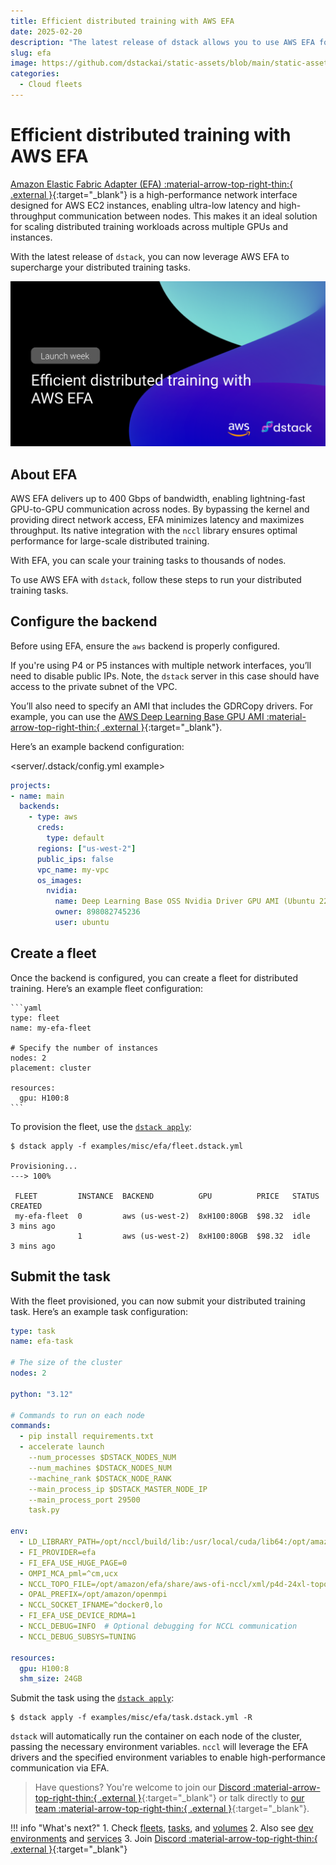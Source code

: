 ```yaml
---
title: Efficient distributed training with AWS EFA
date: 2025-02-20
description: "The latest release of dstack allows you to use AWS EFA for your distributed training tasks."  
slug: efa
image: https://github.com/dstackai/static-assets/blob/main/static-assets/images/distributed-training-with-aws-efa-v2.png?raw=true
categories:
  - Cloud fleets
---
```


# Efficient distributed training with AWS EFA

[Amazon Elastic Fabric Adapter (EFA) :material-arrow-top-right-thin:{ .external }](https://aws.amazon.com/hpc/efa/){:target="_blank"} is a high-performance network interface designed for AWS EC2 instances, enabling
ultra-low latency and high-throughput communication between nodes. This makes it an ideal solution for scaling
distributed training workloads across multiple GPUs and instances.

With the latest release of `dstack`, you can now leverage AWS EFA to supercharge your distributed training tasks.

<img src="https://github.com/dstackai/static-assets/blob/main/static-assets/images/distributed-training-with-aws-efa-v2.png?raw=true" width="630"/>

<!-- more -->

## About EFA

AWS EFA delivers up to 400 Gbps of bandwidth, enabling lightning-fast GPU-to-GPU communication across nodes. By
bypassing the kernel and providing direct network access, EFA minimizes latency and maximizes throughput. Its native
integration with the `nccl` library ensures optimal performance for large-scale distributed training.

With EFA, you can scale your training tasks to thousands of nodes.

To use AWS EFA with `dstack`, follow these steps to run your distributed training tasks.

## Configure the backend

Before using EFA, ensure the `aws` backend is properly configured.

If you're using P4 or P5 instances with multiple
network interfaces, you’ll need to disable public IPs. Note, the `dstack`
server in this case should have access to the private subnet of the VPC.

You’ll also need to specify an AMI that includes the GDRCopy drivers. For example, you can use the 
[AWS Deep Learning Base GPU AMI :material-arrow-top-right-thin:{ .external }](https://aws.amazon.com/releasenotes/aws-deep-learning-base-gpu-ami-ubuntu-22-04/){:target="_blank"}.

Here’s an example backend configuration:

<server/.dstack/config.yml example>

<div editor-title="~/.dstack/server/config.yml">

```yaml
projects:
- name: main
  backends:
    - type: aws
      creds:
        type: default
      regions: ["us-west-2"]
      public_ips: false
      vpc_name: my-vpc
      os_images:
        nvidia:
          name: Deep Learning Base OSS Nvidia Driver GPU AMI (Ubuntu 22.04) 20241115
          owner: 898082745236
          user: ubuntu
```

</div>

## Create a fleet

Once the backend is configured, you can create a fleet for distributed training. Here’s an example fleet
configuration:

<div editor-title="examples/misc/fleets/efa.dstack.yml">
    
    ```yaml
    type: fleet
    name: my-efa-fleet
    
    # Specify the number of instances
    nodes: 2
    placement: cluster
    
    resources:
      gpu: H100:8
    ```
    
</div>

To provision the fleet, use the [`dstack apply`](../../docs/reference/cli/dstack/apply.md):

<div class="termy">

```shell
$ dstack apply -f examples/misc/efa/fleet.dstack.yml

Provisioning...
---> 100%

 FLEET         INSTANCE  BACKEND          GPU          PRICE   STATUS  CREATED 
 my-efa-fleet  0         aws (us-west-2)  8xH100:80GB  $98.32  idle    3 mins ago      
               1         aws (us-west-2)  8xH100:80GB  $98.32  idle    3 mins ago    
```

</div>

## Submit the task

With the fleet provisioned, you can now submit your distributed training task. Here’s an example task configuration:

<div editor-title="examples/misc/efa/task.dstack.yml">

```yaml
type: task
name: efa-task

# The size of the cluster
nodes: 2

python: "3.12"

# Commands to run on each node
commands:
  - pip install requirements.txt
  - accelerate launch
    --num_processes $DSTACK_NODES_NUM
    --num_machines $DSTACK_NODES_NUM
    --machine_rank $DSTACK_NODE_RANK
    --main_process_ip $DSTACK_MASTER_NODE_IP
    --main_process_port 29500
    task.py

env:
  - LD_LIBRARY_PATH=/opt/nccl/build/lib:/usr/local/cuda/lib64:/opt/amazon/efa/lib:/opt/amazon/openmpi/lib:/opt/aws-ofi-nccl/lib:$LD_LIBRARY_PATH
  - FI_PROVIDER=efa
  - FI_EFA_USE_HUGE_PAGE=0
  - OMPI_MCA_pml=^cm,ucx
  - NCCL_TOPO_FILE=/opt/amazon/efa/share/aws-ofi-nccl/xml/p4d-24xl-topo.xml  # Typically loaded automatically, might not be necessary
  - OPAL_PREFIX=/opt/amazon/openmpi
  - NCCL_SOCKET_IFNAME=^docker0,lo
  - FI_EFA_USE_DEVICE_RDMA=1
  - NCCL_DEBUG=INFO  # Optional debugging for NCCL communication
  - NCCL_DEBUG_SUBSYS=TUNING

resources:
  gpu: H100:8
  shm_size: 24GB
```

</div>

Submit the task using the [`dstack apply`](../../docs/reference/cli/dstack/apply.md):

<div class="termy">

```shell
$ dstack apply -f examples/misc/efa/task.dstack.yml -R
```

</div>

`dstack` will automatically run the container on each node of the cluster, passing the necessary environment variables.
`nccl` will leverage the EFA drivers and the specified environment variables to enable high-performance communication via
EFA.

> Have questions? You're welcome to join
> our [Discord :material-arrow-top-right-thin:{ .external }](https://discord.gg/u8SmfwPpMd){:target="_blank"} or talk
> directly to [our team :material-arrow-top-right-thin:{ .external }](https://calendly.com/dstackai/discovery-call){:target="_blank"}.

!!! info "What's next?"
    1. Check [fleets](../../docs/concepts/fleets.md), [tasks](../../docs/concepts/tasks.md), and [volumes](../../docs/concepts/volumes.md)
    2. Also see [dev environments](../../docs/concepts/dev-environments.md) and [services](../../docs/concepts/services.md)
    3. Join [Discord :material-arrow-top-right-thin:{ .external }](https://discord.gg/u8SmfwPpMd){:target="_blank"}
